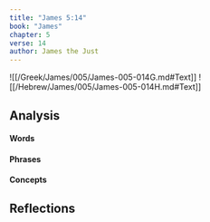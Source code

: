 ```yaml
---
title: "James 5:14"
book: "James"
chapter: 5
verse: 14
author: James the Just
---
```

![[/Greek/James/005/James-005-014G.md#Text]]
![[/Hebrew/James/005/James-005-014H.md#Text]]

## Analysis

#### Words

#### Phrases

#### Concepts

## Reflections
